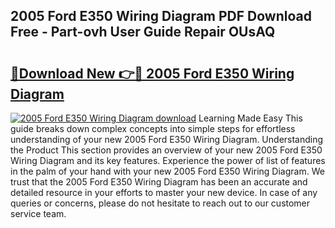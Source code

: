 ## 2005 Ford E350 Wiring Diagram PDF Download Free - Part-ovh User Guide Repair OUsAQ

# <h2><a href="http://dftilku.blite.top/?on=2005+Ford+E350+Wiring+Diagram">🔗Download New 👉🔴 2005 Ford E350 Wiring Diagram</a></h2>

[![2005 Ford E350 Wiring Diagram download](https://i.imgur.com/lujVjoI.png)](http://dftilku.blite.top/?on=2005+Ford+E350+Wiring+Diagram)
Learning Made Easy This guide breaks down complex concepts into simple steps for effortless understanding of your new 2005 Ford E350 Wiring Diagram. Understanding the Product This section provides an overview of your new 2005 Ford E350 Wiring Diagram and its key features. Experience the power of list of features in the palm of your hand with your new 2005 Ford E350 Wiring Diagram. We trust that the 2005 Ford E350 Wiring Diagram has been an accurate and detailed resource in your efforts to master your new device. In case of any queries or concerns, please do not hesitate to reach out to our customer service team.

